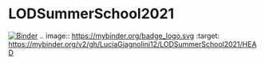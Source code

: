 # LODSummerSchool2021

[![Binder](https://mybinder.org/badge_logo.svg)](https://mybinder.org/v2/gh/LuciaGiagnolini12/LODSummerSchool2021/HEAD)
.. image:: https://mybinder.org/badge_logo.svg
 :target: https://mybinder.org/v2/gh/LuciaGiagnolini12/LODSummerSchool2021/HEAD
